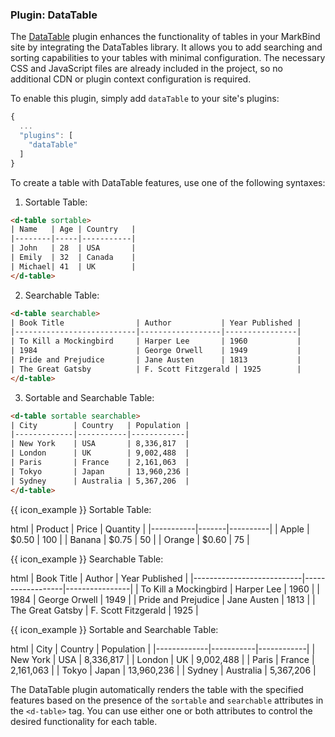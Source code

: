 ### Plugin: DataTable

The [DataTable](https://datatables.net) plugin enhances the functionality of tables in your MarkBind site by integrating the DataTables library. It allows you to add searching and sorting capabilities to your tables with minimal configuration. The necessary CSS and JavaScript files are already included in the project, so no additional CDN or plugin context configuration is required.

To enable this plugin, simply add `dataTable` to your site's plugins:

```js {heading="site.json"}
{
  ...
  "plugins": [
    "dataTable"
  ]
}
```

To create a table with DataTable features, use one of the following syntaxes:

1. Sortable Table:
```html
<d-table sortable>
| Name   | Age | Country   |
|--------|-----|-----------|
| John   | 28  | USA       |
| Emily  | 32  | Canada    |
| Michael| 41  | UK        |
</d-table>
```

2. Searchable Table:
```html
<d-table searchable>
| Book Title                | Author           | Year Published |
|---------------------------|------------------|----------------|
| To Kill a Mockingbird     | Harper Lee       | 1960           |
| 1984                      | George Orwell    | 1949           |
| Pride and Prejudice       | Jane Austen      | 1813           |
| The Great Gatsby          | F. Scott Fitzgerald | 1925        |
</d-table>
```

3. Sortable and Searchable Table:
```html
<d-table sortable searchable>
| City        | Country   | Population |
|-------------|-----------|------------|
| New York    | USA       | 8,336,817  |
| London      | UK        | 9,002,488  |
| Paris       | France    | 2,161,063  |
| Tokyo       | Japan     | 13,960,236 |
| Sydney      | Australia | 5,367,206  |
</d-table>
```

{{ icon_example }} Sortable Table:

<include src="codeAndOutput.md" boilerplate >
<variable name="highlightStyle">html</variable>
<variable name="code">
<d-table sortable>
| Product   | Price | Quantity |
|-----------|-------|----------|
| Apple     | $0.50 | 100      |
| Banana    | $0.75 | 50       |
| Orange    | $0.60 | 75       |
</d-table>
</variable>
</include>

{{ icon_example }} Searchable Table:

<include src="codeAndOutput.md" boilerplate >
<variable name="highlightStyle">html</variable>
<variable name="code">
<d-table searchable>
| Book Title                | Author           | Year Published |
|---------------------------|------------------|----------------|
| To Kill a Mockingbird     | Harper Lee       | 1960           |
| 1984                      | George Orwell    | 1949           |
| Pride and Prejudice       | Jane Austen      | 1813           |
| The Great Gatsby          | F. Scott Fitzgerald | 1925        |
</d-table>
</variable>
</include>

{{ icon_example }} Sortable and Searchable Table:

<include src="codeAndOutput.md" boilerplate >
<variable name="highlightStyle">html</variable>
<variable name="code">
<d-table sortable searchable>
| City        | Country   | Population |
|-------------|-----------|------------|
| New York    | USA       | 8,336,817  |
| London      | UK        | 9,002,488  |
| Paris       | France    | 2,161,063  |
| Tokyo       | Japan     | 13,960,236 |
| Sydney      | Australia | 5,367,206  |
</d-table>
</variable>
</include>

The DataTable plugin automatically renders the table with the specified features based on the presence of the `sortable` and `searchable` attributes in the `<d-table>` tag. You can use either one or both attributes to control the desired functionality for each table.
